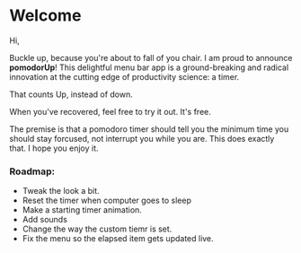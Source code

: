 # Welcome

Hi, 

Buckle up, because you're about to fall of you chair. 
I am proud to announce **pomodorUp**! This delightful menu bar app is a ground-breaking and radical innovation at the cutting edge of productivity science: a timer. 

That counts Up, instead of down.

When you've recovered, feel free to try it out. It's free. 

The premise is that a pomodoro timer should tell you the minimum time you should stay forcused, not interrupt you while you are. This does exactly that. 
I hope you enjoy it.



### Roadmap:

- Tweak the look a bit.
- Reset the timer when computer goes to sleep
- Make a starting timer animation.
- Add sounds
- Change the way the custom tiemr is set.
- Fix the menu so the elapsed item gets updated live.
